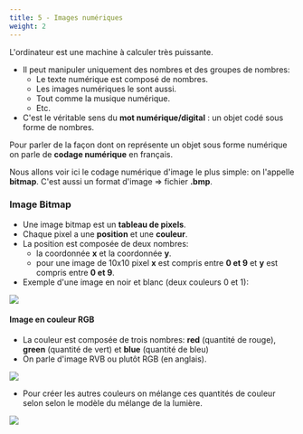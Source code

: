 ```yaml
---
title: 5 - Images numériques 
weight: 2
---
```



L'ordinateur est une machine à calculer très puissante.

- Il peut manipuler uniquement des nombres et des groupes de nombres:
    - Le texte numérique est composé de nombres.
    - Les images numériques le sont aussi.
    - Tout comme la musique numérique.
    - Etc.
- C'est le véritable sens du **mot numérique/digital** : un objet codé sous forme de nombres.

Pour parler de la façon dont on représente un objet sous forme numérique on parle de **codage numérique** en français.

Nous allons voir ici le codage numérique d'image le plus simple: on l'appelle **bitmap**. C'est aussi un format d'image => fichier **.bmp**.

### Image Bitmap

- Une image bitmap est un **tableau de pixels**.
- Chaque pixel a une **position** et une **couleur**.
- La position est composée de deux nombres:
    - la coordonnée **x** et la coordonnée **y**.
    - pour une image de 10x10 pixel **x** est compris entre **0 et 9** et **y** est compris entre **0 et 9**.
- Exemple d'une image en noir et blanc (deux couleurs 0 et 1):

![](../../../../images/eart/how-bitmap-images-are-stored.png)

#### Image en couleur RGB

- La couleur est composée de trois nombres: **red** (quantité de rouge), **green** (quantité de vert) et **blue** (quantité de bleu)
- On parle d'image RVB ou plutôt RGB (en anglais).

![](../../../../images/eart/220px-RGB_sliders.svg.png)

- Pour créer les autres couleurs on mélange ces quantités de couleur selon selon le modèle du mélange de la lumière.

![](../../../../images/eart/220px-AdditiveColor.svg.png)

